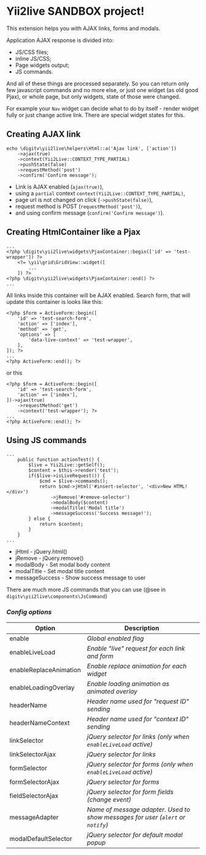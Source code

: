 # Yii2live SANDBOX project!

This extension helps you with AJAX links, forms and modals.

Application AJAX response is divided into:

* JS/CSS files;
* inline JS/CSS;
* Page widgets output;
* JS commands.

And all of these things are processed separately. 
So you can return only few javascript commands and no more else, 
or just one widget (as old good Pjax), 
or whole page, but only widgets, state of those were changed.

For example your `Nav` widget can decide what to do by itself - render widget fully or just change active link. There are special widget states for this.

## Creating AJAX link
```
echo \digitv\yii2live\helpers\Html::a('Ajax link', ['action'])
    ->ajax(true)
    ->context(Yii2Live::CONTEXT_TYPE_PARTIAL)
    ->pushState(false)
    ->requestMethod('post')
    ->confirm('Confirm message');
```

* Link is AJAX enabled (`ajax(true)`),
* using a `partial` context `context(Yii2Live::CONTEXT_TYPE_PARTIAL)`,
* page url is not changed on click (`->pushState(false)`),
* request method is POST (`requestMethod('post')`),
* and using confirm message (`confirm('Confirm message')`).

## Creating HtmlContainer like a Pjax
```
...
<?php \digitv\yii2live\widgets\PjaxContainer::begin(['id' => 'test-wrapper']) ?>
    <?= \yii\grid\GridView::widget([
        ...
    ]) ?>
<?php \digitv\yii2live\widgets\PjaxContainer::end() ?>
...
```
All links inside this container will be AJAX enabled. Search form, that will update this container is looks like this:
```
<?php $form = ActiveForm::begin([
    'id' => 'test-search-form',
    'action' => ['index'],
    'method' => 'get',
    'options' => [
        'data-live-context' => 'test-wrapper',
    ],
]); ?>
...
<?php ActiveForm::end(); ?>
```
or this
```
<?php $form = ActiveForm::begin([
    'id' => 'test-search-form',
    'action' => ['index'],
])->ajax(true)
    ->requestMethod('get')
    ->context('test-wrapper'); ?>
...
<?php ActiveForm::end(); ?>
```

## Using JS commands

```
...
    public function actionTest() {
        $live = Yii2Live::getSelf();
        $content = $this->render('test');
        if($live->isLiveRequest()) {
            $cmd = $live->commands();
            return $cmd->jHtml('#insert-selector', '<div>New HTML!</div>')
                ->jRemove('#remove-selector')
                ->modalBody($content)
                ->modalTitle('Modal title')
                ->messageSuccess('Success message!');
        } else {
            return $content;
        }
    }
...
```
* jHtml - jQuery.html()
* jRemove - jQuery.remove()
* modalBody - Set modal body content
* modalTitle - Set modal title content
* messageSuccess - Show success message to user

There are much more JS commands that you can use (@see in `digitv\yii2live\components\JsCommand`)

### _Config options_

|Option                 |Description|
|---                    |---        |
|enable                 |_Global enabled flag_|
|enableLiveLoad         |_Enable "live" request for each link and form_|
|enableReplaceAnimation |_Enable replace animation for each widget_|
|enableLoadingOverlay   |_Enable loading animation as animated overlay_|
|headerName             |_Header name used for "request ID" sending_|
|headerNameContext      |_Header name used for "context ID" sending_|
|linkSelector           |_jQuery selector for links (only when `enableLiveLoad` active)_|
|linkSelectorAjax       |_jQuery selector for links_|
|formSelector           |_jQuery selector for forms (only when `enableLiveLoad` active)_|
|formSelectorAjax       |_jQuery selector for forms_|
|fieldSelectorAjax      |_jQuery selector for form fields (change event)_|
|messageAdapter         |_Name of message adapter. Used to show messages for user (`alert` or `notify`)_|
|modalDefaultSelector   |_jQuery selector for default modal popup_|